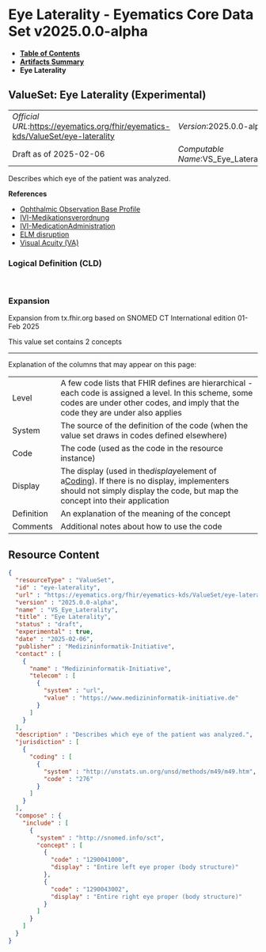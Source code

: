 # Eye Laterality - Eyematics Core Data Set v2025.0.0-alpha

* [**Table of Contents**](toc.md)
* [**Artifacts Summary**](artifacts.md)
* **Eye Laterality**

## ValueSet: Eye Laterality (Experimental) 

| | |
| :--- | :--- |
| *Official URL*:https://eyematics.org/fhir/eyematics-kds/ValueSet/eye-laterality | *Version*:2025.0.0-alpha |
| Draft as of 2025-02-06 | *Computable Name*:VS_Eye_Laterality |

 
Describes which eye of the patient was analyzed. 

 **References** 

* [Ophthalmic Observation Base Profile](StructureDefinition-OphthalmicObservation.md)
* [IVI-Medikationsverordnung](StructureDefinition-mii-eyematics-ivi-medicationrequest.md)
* [IVI-MedicationAdministration](StructureDefinition-mii-eyematics-ivom-medicationadministration.md)
* [ELM disruption](StructureDefinition-observation-elm-disruption.md)
* [Visual Acuity (VA)](StructureDefinition-observation-visual-acuity.md)

### Logical Definition (CLD)

 

### Expansion

Expansion from tx.fhir.org based on SNOMED CT International edition 01-Feb 2025

This value set contains 2 concepts

-------

 Explanation of the columns that may appear on this page: 

| | |
| :--- | :--- |
| Level | A few code lists that FHIR defines are hierarchical - each code is assigned a level. In this scheme, some codes are under other codes, and imply that the code they are under also applies |
| System | The source of the definition of the code (when the value set draws in codes defined elsewhere) |
| Code | The code (used as the code in the resource instance) |
| Display | The display (used in the*display*element of a[Coding](http://hl7.org/fhir/R4/datatypes.html#Coding)). If there is no display, implementers should not simply display the code, but map the concept into their application |
| Definition | An explanation of the meaning of the concept |
| Comments | Additional notes about how to use the code |



## Resource Content

```json
{
  "resourceType" : "ValueSet",
  "id" : "eye-laterality",
  "url" : "https://eyematics.org/fhir/eyematics-kds/ValueSet/eye-laterality",
  "version" : "2025.0.0-alpha",
  "name" : "VS_Eye_Laterality",
  "title" : "Eye Laterality",
  "status" : "draft",
  "experimental" : true,
  "date" : "2025-02-06",
  "publisher" : "Medizininformatik-Initiative",
  "contact" : [
    {
      "name" : "Medizininformatik-Initiative",
      "telecom" : [
        {
          "system" : "url",
          "value" : "https://www.medizininformatik-initiative.de"
        }
      ]
    }
  ],
  "description" : "Describes which eye of the patient was analyzed.",
  "jurisdiction" : [
    {
      "coding" : [
        {
          "system" : "http://unstats.un.org/unsd/methods/m49/m49.htm",
          "code" : "276"
        }
      ]
    }
  ],
  "compose" : {
    "include" : [
      {
        "system" : "http://snomed.info/sct",
        "concept" : [
          {
            "code" : "1290041000",
            "display" : "Entire left eye proper (body structure)"
          },
          {
            "code" : "1290043002",
            "display" : "Entire right eye proper (body structure)"
          }
        ]
      }
    ]
  }
}

```
